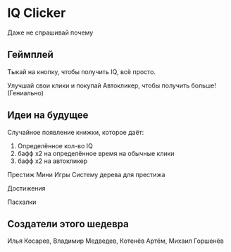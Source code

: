 # IQ Clicker

Даже не спрашивай почему

## Геймплей

Тыкай на кнопку, чтобы получить IQ, всё просто.

Улучшай свои клики и покупай Автокликер, чтобы получить больше! (Гениально)

## Идеи на будущее

Случайное появление книжки, которое даёт: 
1. Определённое кол-во IQ
2. бафф x2 на определённое время на обычные клики
3. бафф x2 на автокликер

Престиж
Мини Игры
Систему дерева для престижа

Достижения

Пасхалки

## Создатели этого шедевра

Илья Косарев,
Владимир Медведев,
Котенёв Артём,
Михаил Горшенёв
